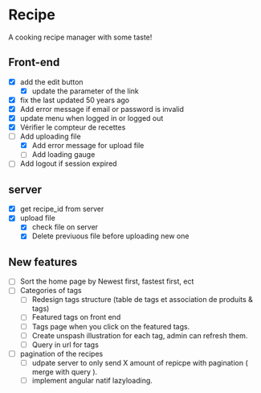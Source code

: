 # Recipe
A cooking recipe manager with some taste!

## Front-end
- [x] add the edit button
	- [x] update the parameter of the link
- [x] fix the last updated 50 years ago
- [x] Add error message if email or password is invalid
- [x] update menu when logged in or logged out
- [x] Vérifier le compteur de recettes
- [ ] Add uploading file
	- [x] Add error message for upload file
	- [ ] Add loading gauge
- [ ] Add logout if session expired

## server
- [x] get recipe_id from server
- [x] upload file
	- [x] check file on server
	- [x] Delete previuous file before uploading new one

## New features
- [ ] Sort the home page by Newest first, fastest first, ect
- [ ] Categories of tags
	- [ ] Redesign tags structure (table de tags et association de produits & tags)
	- [ ] Featured tags on front end
	- [ ] Tags page when you click on the featured tags.
	- [ ] Create unspash illustration for each tag, admin can refresh them.
	- [ ] Query in url for tags
- [ ] pagination of the recipes
	- [ ] udpate server to only send X amount of repicpe with pagination ( merge with query ).
	- [ ] implement angular natif lazyloading.

